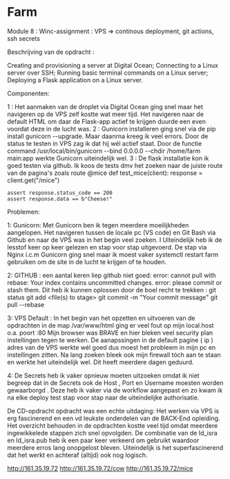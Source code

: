 # Farm

Module 8 : Winc-assignment : VPS => continous deployment, git actions, ssh secrets

Beschrijving van de opdracht :

Creating and provisioning a server at Digital Ocean;
Connecting to a Linux server over SSH;
Running basic terminal commands on a Linux server;
Deploying a Flask application on a Linux server.

Componenten:

1 : Het aanmaken van de droplet via Digital Ocean ging snel maar het navigeren op de VPS zelf kostte wat meer tijd.
Het navigeren naar de default HTML om daar de Flask-app actief te krijgen duurde een even voordat deze in de lucht was.
2 : Gunicorn installeren ging snel via de pip install gunicorn --upgrade. Maar daanrna kreeg ik veel errors. Door de status te testen in VPS zag ik dat hij wél actief staat. 
Door de functie command /usr/local/bin/gunicorn --bind 0.0.0.0 --chdir /home/farm main:app werkte Gunicorn uiteindelijk wel.
3 : De flask installatie kon ik goed testen via github. Ik koos de tests dmv het zoeken naar de juiste route van de pagina's zoals route @mice 
def test_mice(client):
    response = client.get("/mice")

    assert response.status_code == 200
    assert response.data == b"Cheese!"

Problemen:

1:  Gunicorn: 
Met Gunicorn ben ik tegen meerdere moeilijkheden aangelopen. Het navigeren tussen de locale pc (VS code) en Git Bash via Github en naar de VPS was in het begin veel zoeken. I
Uiteindelijk heb ik de lesstof keer op keer gelezen en stap voor stap uitgevoerd. De stap via Nginx i.c.m Gunicorn ging snel maar ik moest vaker systemctl restart farm gebruiken om de site in de lucht te krijgen of te houden.
 
2:  GITHUB : 
een aantal keren liep github niet goed:
error: cannot pull with rebase: Your index contains uncommitted changes.
error: please commit or stash them.
Dit heb ik kunnen oplossen door de boel recht te trekken :
git status
git add <file(s) to stage>
git commit -m "Your commit message"
git pull --rebase

3: VPS Default : 
In het begin van het opzetten en uitvoeren van de opdrachten in de map /var/www/html ging er veel fout op mijn local.host o.a. poort :80 
Mijn browser was BRAVE en hier bleken veel security plan instellingen tegen te werken. 
De aanapssingen in de default pagine ( ip ) adres van de VPS werkte wél goed dus moest het probleem in mijn pc en instellingen zitten. 
Na lang zoeken bleek ook mijn firewall tóch aan te staan en werkte het uiteindelijk wel. Dit heeft meerdere dagen geduurd.

4: De Secrets heb ik vaker opnieuw moeten uitzoeken omdat ik niet begreep dat in de Secrets ook de Host , Port en Username moesten worden gewaarborgd .
Deze heb ik vaker via de workflow aangepast en zo kwam ik na elke deploy test stap voor stap naar de uiteindelijke authorisatie.


De CD-opdracht opdracht was een echte uitdaging: 
Het werken via VPS is erg fascinerend en een vd leukste onderdelen van de BACK-End opleiding.
Het overzicht behouden in de opdrachten kostte veel tijd omdat meerdere ingewikkelede stappen zich snel opvolgden. 
De combinatie van de Id_isra en Id_isra.pub heb ik een paar keer verkeerd om gebruikt waardoor meerdere erros lang onopgelost bleven. 
Uiteindelijk is het superfascinerend dat het werkt en achteraf (altijd) ook nog logisch.


http://161.35.19.72
http://161.35.19.72/cow
http://161.35.19.72/mice





 
 


